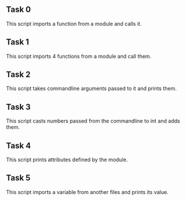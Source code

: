Task 0
------
This script imports a function from a module and calls it.

Task 1
------
This script imports 4 functions from a module and call them.

Task 2
------
This script takes commandline arguments passed to it and prints them.

Task 3
------
This script casts numbers passed from the commandline to int and adds them.

Task 4
------
This script prints attributes defined by the module.

Task 5
------
This script imports a variable from another files and prints its value.
